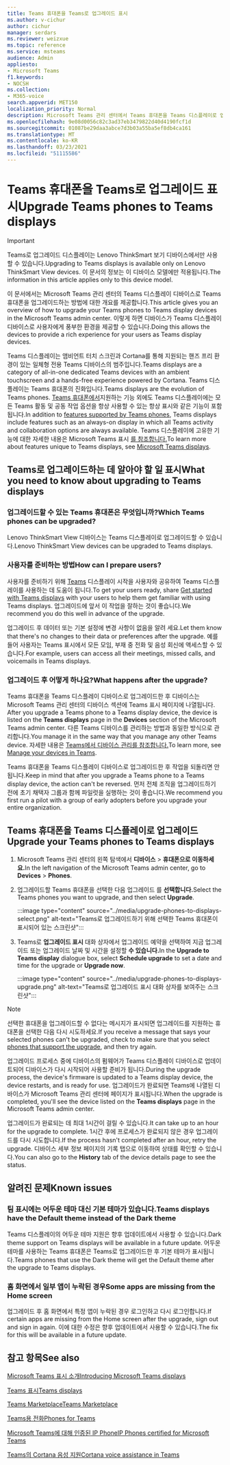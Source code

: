 ```yaml
---
title: Teams 휴대폰을 Teams로 업그레이드 표시
ms.author: v-cichur
author: cichur
manager: serdars
ms.reviewer: weizxue
ms.topic: reference
ms.service: msteams
audience: Admin
appliesto:
- Microsoft Teams
f1.keywords:
- NOCSH
ms.collection:
- M365-voice
search.appverid: MET150
localization_priority: Normal
description: Microsoft Teams 관리 센터에서 Teams 휴대폰을 Teams 디스플레이로 업그레이드하는 방법에 대해 자세히 알아보습니다.
ms.openlocfilehash: 9e08d0056c82c3ad37eb3479822d40d4190fcf1d
ms.sourcegitcommit: 01087be29daa3abce7d3b03a55ba5ef8db4ca161
ms.translationtype: MT
ms.contentlocale: ko-KR
ms.lasthandoff: 03/23/2021
ms.locfileid: "51115586"
---
```

# <a name="upgrade-teams-phones-to-teams-displays"></a><span data-ttu-id="00c9b-103">Teams 휴대폰을 Teams로 업그레이드 표시</span><span class="sxs-lookup"><span data-stu-id="00c9b-103">Upgrade Teams phones to Teams displays</span></span>

> [!IMPORTANT]
> <span data-ttu-id="00c9b-104">Teams로 업그레이드 디스플레이는 Lenovo ThinkSmart 보기 디바이스에서만 사용할 수 있습니다.</span><span class="sxs-lookup"><span data-stu-id="00c9b-104">Upgrading to Teams displays is available only on Lenovo ThinkSmart View devices.</span></span> <span data-ttu-id="00c9b-105">이 문서의 정보는 이 디바이스 모델에만 적용됩니다.</span><span class="sxs-lookup"><span data-stu-id="00c9b-105">The information in this article applies only to this device model.</span></span>  

<span data-ttu-id="00c9b-106">이 문서에서는 Microsoft Teams 관리 센터의 Teams 디스플레이 디바이스로 Teams 휴대폰을 업그레이드하는 방법에 대한 개요를 제공합니다.</span><span class="sxs-lookup"><span data-stu-id="00c9b-106">This article gives you an overview of how to upgrade your Teams phones to Teams display devices in the Microsoft Teams admin center.</span></span> <span data-ttu-id="00c9b-107">이렇게 하면 디바이스가 Teams 디스플레이 디바이스로 사용자에게 풍부한 환경을 제공할 수 있습니다.</span><span class="sxs-lookup"><span data-stu-id="00c9b-107">Doing this allows the devices to provide a rich experience for your users as Teams display devices.</span></span>

<span data-ttu-id="00c9b-108">Teams 디스플레이는 앰비언트 터치 스크린과 Cortana를 통해 지원되는 핸즈 프리 환경이 있는 일체형 전용 Teams 디바이스의 범주입니다.</span><span class="sxs-lookup"><span data-stu-id="00c9b-108">Teams displays are a category of all-in-one dedicated Teams devices with an ambient touchscreen and a hands-free experience powered by Cortana.</span></span> <span data-ttu-id="00c9b-109">Teams 디스플레이는 Teams 휴대폰의 진화입니다.</span><span class="sxs-lookup"><span data-stu-id="00c9b-109">Teams displays are the evolution of Teams phones.</span></span> <span data-ttu-id="00c9b-110">[Teams 휴대폰에서](phones-for-teams.md#features-supported-by-teams-phones)지원하는 기능 외에도 Teams 디스플레이에는 모든 Teams 활동 및 공동 작업 옵션을 항상 사용할 수 있는 항상 표시와 같은 기능이 포함됩니다.</span><span class="sxs-lookup"><span data-stu-id="00c9b-110">In addition to [features supported by Teams phones](phones-for-teams.md#features-supported-by-teams-phones), Teams displays include features such as an always-on display in which all Teams activity and collaboration options are always available.</span></span> <span data-ttu-id="00c9b-111">Teams 디스플레이에 고유한 기능에 대한 자세한 내용은 Microsoft Teams 표시 [를 참조합니다.](teams-displays.md)</span><span class="sxs-lookup"><span data-stu-id="00c9b-111">To learn more about features unique to Teams displays, see [Microsoft Teams displays](teams-displays.md).</span></span>

## <a name="what-you-need-to-know-about-upgrading-to-teams-displays"></a><span data-ttu-id="00c9b-112">Teams로 업그레이드하는 데 알아야 할 일 표시</span><span class="sxs-lookup"><span data-stu-id="00c9b-112">What you need to know about upgrading to Teams displays</span></span>

### <a name="which-teams-phones-can-be-upgraded"></a><span data-ttu-id="00c9b-113">업그레이드할 수 있는 Teams 휴대폰은 무엇입니까?</span><span class="sxs-lookup"><span data-stu-id="00c9b-113">Which Teams phones can be upgraded?</span></span>

<span data-ttu-id="00c9b-114">Lenovo ThinkSmart View 디바이스는 Teams 디스플레이로 업그레이드할 수 있습니다.</span><span class="sxs-lookup"><span data-stu-id="00c9b-114">Lenovo ThinkSmart View devices can be upgraded to Teams displays.</span></span>

### <a name="how-can-i-prepare-users"></a><span data-ttu-id="00c9b-115">사용자를 준비하는 방법</span><span class="sxs-lookup"><span data-stu-id="00c9b-115">How can I prepare users?</span></span>

<span data-ttu-id="00c9b-116">사용자를 준비하기 위해 [Teams](https://support.microsoft.com/office/get-started-with-teams-displays-ff299825-7f13-4528-96c2-1d3437e6d4e6) 디스플레이 시작을 사용자와 공유하여 Teams 디스플레이를 사용하는 데 도움이 됩니다.</span><span class="sxs-lookup"><span data-stu-id="00c9b-116">To get your users ready, share [Get started with Teams displays](https://support.microsoft.com/office/get-started-with-teams-displays-ff299825-7f13-4528-96c2-1d3437e6d4e6) with your users to help them get familiar with using Teams displays.</span></span> <span data-ttu-id="00c9b-117">업그레이드에 앞서 이 작업을 잘하는 것이 좋습니다.</span><span class="sxs-lookup"><span data-stu-id="00c9b-117">We recommend you do this well in advance of the upgrade.</span></span>

<span data-ttu-id="00c9b-118">업그레이드 후 데이터 또는 기본 설정에 변경 사항이 없음을 알려 세요.</span><span class="sxs-lookup"><span data-stu-id="00c9b-118">Let them know that there's no changes to their data or preferences after the upgrade.</span></span> <span data-ttu-id="00c9b-119">예를 들어 사용자는 Teams 표시에서 모든 모임, 부재 중 전화 및 음성 회신에 액세스할 수 있습니다.</span><span class="sxs-lookup"><span data-stu-id="00c9b-119">For example, users can access all their meetings, missed calls, and voicemails in Teams displays.</span></span> 

### <a name="what-happens-after-the-upgrade"></a><span data-ttu-id="00c9b-120">업그레이드 후 어떻게 하나요?</span><span class="sxs-lookup"><span data-stu-id="00c9b-120">What happens after the upgrade?</span></span>

<span data-ttu-id="00c9b-121">Teams 휴대폰을 Teams 디스플레이 디바이스로 업그레이드한 후 디바이스는 Microsoft Teams  관리 센터의 디바이스 섹션에 Teams 표시 페이지에 나열됩니다. </span><span class="sxs-lookup"><span data-stu-id="00c9b-121">After you upgrade a Teams phone to a Teams display device, the device is listed on the **Teams displays** page in the **Devices** section of the Microsoft Teams admin center.</span></span> <span data-ttu-id="00c9b-122">다른 Teams 디바이스를 관리하는 방법과 동일한 방식으로 관리합니다.</span><span class="sxs-lookup"><span data-stu-id="00c9b-122">You manage it in the same way that you manage any other Teams device.</span></span> <span data-ttu-id="00c9b-123">자세한 내용은 [Teams에서 디바이스 관리를 참조합니다.](device-management.md)</span><span class="sxs-lookup"><span data-stu-id="00c9b-123">To learn more, see [Manage your devices in Teams](device-management.md).</span></span>

<span data-ttu-id="00c9b-124">Teams 휴대폰을 Teams 디스플레이 디바이스로 업그레이드한 후 작업을 되돌리면 안 됩니다.</span><span class="sxs-lookup"><span data-stu-id="00c9b-124">Keep in mind that after you upgrade a Teams phone to a Teams display device, the action can't be reversed.</span></span> <span data-ttu-id="00c9b-125">먼저 전체 조직을 업그레이드하기 전에 초기 채택자 그룹과 함께 파일럿을 실행하는 것이 좋습니다.</span><span class="sxs-lookup"><span data-stu-id="00c9b-125">We recommend you first run a pilot with a group of early adopters before you upgrade your entire organization.</span></span> 

## <a name="upgrade-your-teams-phones-to-teams-displays"></a><span data-ttu-id="00c9b-126">Teams 휴대폰을 Teams 디스플레이로 업그레이드</span><span class="sxs-lookup"><span data-stu-id="00c9b-126">Upgrade your Teams phones to Teams displays</span></span>

1. <span data-ttu-id="00c9b-127">Microsoft Teams 관리 센터의 왼쪽 탐색에서 **디바이스**  >  **휴대폰으로 이동하세요.**</span><span class="sxs-lookup"><span data-stu-id="00c9b-127">In the left navigation of the Microsoft Teams admin center, go to **Devices** > **Phones**.</span></span>
2. <span data-ttu-id="00c9b-128">업그레이드할 Teams 휴대폰을 선택한 다음 업그레이드 를 **선택합니다.**</span><span class="sxs-lookup"><span data-stu-id="00c9b-128">Select the Teams phones you want to upgrade, and then select **Upgrade**.</span></span>

    :::image type="content" source="../media/upgrade-phones-to-displays-select.png" alt-text="Teams로 업그레이드하기 위해 선택한 Teams 휴대폰이 표시되어 있는 스크린샷":::

3. <span data-ttu-id="00c9b-130">Teams로 **업그레이드 표시** 대화 상자에서  업그레이드 예약을 선택하여 지금 업그레이드 또는 업그레이드 날짜 및 시간을 설정할 **수 있습니다.**</span><span class="sxs-lookup"><span data-stu-id="00c9b-130">In the **Upgrade to Teams display** dialogue box, select **Schedule upgrade** to set a date and time for the upgrade or **Upgrade now**.</span></span>

    :::image type="content" source="../media/upgrade-phones-to-displays-upgrade.png" alt-text="Teams로 업그레이드 표시 대화 상자를 보여주는 스크린샷":::

> [!NOTE]
> <span data-ttu-id="00c9b-132">선택한 휴대폰을 업그레이드할 수 없다는 메시지가 표시되면 업그레이드를 지원하는 휴대폰을 [](#which-teams-phones-can-be-upgraded)선택한 다음 다시 시도하세요.</span><span class="sxs-lookup"><span data-stu-id="00c9b-132">If you receive a message that says your selected phones can't be upgraded, check to make sure that you select [phones that support the upgrade](#which-teams-phones-can-be-upgraded), and then try again.</span></span>

<span data-ttu-id="00c9b-133">업그레이드 프로세스 중에 디바이스의 펌웨어가 Teams 디스플레이 디바이스로 업데이트되어 디바이스가 다시 시작되어 사용할 준비가 됩니다.</span><span class="sxs-lookup"><span data-stu-id="00c9b-133">During the upgrade process, the device's firmware is updated to a Teams display device, the device restarts, and is ready for use.</span></span> <span data-ttu-id="00c9b-134">업그레이드가 완료되면 Teams에 나열된 디바이스가 Microsoft  Teams 관리 센터에 페이지가 표시됩니다.</span><span class="sxs-lookup"><span data-stu-id="00c9b-134">When the upgrade is completed, you'll see the device listed on the **Teams displays** page in the Microsoft Teams admin center.</span></span>

<span data-ttu-id="00c9b-135">업그레이드가 완료되는 데 최대 1시간이 걸릴 수 있습니다.</span><span class="sxs-lookup"><span data-stu-id="00c9b-135">It can take up to an hour for the upgrade to complete.</span></span> <span data-ttu-id="00c9b-136">1시간 후에 프로세스가 완료되지 않은 경우 업그레이드를 다시 시도합니다.</span><span class="sxs-lookup"><span data-stu-id="00c9b-136">If the process hasn't completed after an hour, retry the upgrade.</span></span> <span data-ttu-id="00c9b-137">디바이스 세부 정보  페이지의 기록 탭으로 이동하여 상태를 확인할 수 있습니다.</span><span class="sxs-lookup"><span data-stu-id="00c9b-137">You can also go to the **History** tab of the device details page to see the status.</span></span>

## <a name="known-issues"></a><span data-ttu-id="00c9b-138">알려진 문제</span><span class="sxs-lookup"><span data-stu-id="00c9b-138">Known issues</span></span>

### <a name="teams-displays-have-the-default-theme-instead-of-the-dark-theme"></a><span data-ttu-id="00c9b-139">팀 표시에는 어두운 테마 대신 기본 테마가 있습니다.</span><span class="sxs-lookup"><span data-stu-id="00c9b-139">Teams displays have the Default theme instead of the Dark theme</span></span>

<span data-ttu-id="00c9b-140">Teams 디스플레이의 어두운 테마 지원은 향후 업데이트에서 사용할 수 있습니다.</span><span class="sxs-lookup"><span data-stu-id="00c9b-140">Dark theme support on Teams displays will be available in a future update.</span></span> <span data-ttu-id="00c9b-141">어두운 테마를 사용하는 Teams 휴대폰은 Teams로 업그레이드한 후 기본 테마가 표시됩니다.</span><span class="sxs-lookup"><span data-stu-id="00c9b-141">Teams phones that use the Dark theme will get the Default theme after the upgrade to Teams displays.</span></span>

### <a name="some-apps-are-missing-from-the-home-screen"></a><span data-ttu-id="00c9b-142">홈 화면에서 일부 앱이 누락된 경우</span><span class="sxs-lookup"><span data-stu-id="00c9b-142">Some apps are missing from the Home screen</span></span>

<span data-ttu-id="00c9b-143">업그레이드 후 홈 화면에서 특정 앱이 누락된 경우 로그인하고 다시 로그인합니다.</span><span class="sxs-lookup"><span data-stu-id="00c9b-143">If certain apps are missing from the Home screen after the upgrade, sign out and sign in again.</span></span> <span data-ttu-id="00c9b-144">이에 대한 수정은 향후 업데이트에서 사용할 수 있습니다.</span><span class="sxs-lookup"><span data-stu-id="00c9b-144">The fix for this will be available in a future update.</span></span>

## <a name="see-also"></a><span data-ttu-id="00c9b-145">참고 항목</span><span class="sxs-lookup"><span data-stu-id="00c9b-145">See also</span></span>

[<span data-ttu-id="00c9b-146">Microsoft Teams 표시 소개</span><span class="sxs-lookup"><span data-stu-id="00c9b-146">Introducing Microsoft Teams displays</span></span>](https://techcommunity.microsoft.com/t5/microsoft-teams-blog/introducing-microsoft-teams-displays/ba-p/1505437)

[<span data-ttu-id="00c9b-147">Teams 표시</span><span class="sxs-lookup"><span data-stu-id="00c9b-147">Teams displays</span></span>](teams-displays.md)

[<span data-ttu-id="00c9b-148">Teams Marketplace</span><span class="sxs-lookup"><span data-stu-id="00c9b-148">Teams Marketplace</span></span>](https://office.com/teamsdevices)

[<span data-ttu-id="00c9b-149">Teams용 전화</span><span class="sxs-lookup"><span data-stu-id="00c9b-149">Phones for Teams</span></span>](phones-for-teams.md)

[<span data-ttu-id="00c9b-150">Microsoft Teams에 대해 인증된 IP Phone</span><span class="sxs-lookup"><span data-stu-id="00c9b-150">IP Phones certified for Microsoft Teams</span></span>](teams-ip-phones.md)

[<span data-ttu-id="00c9b-151">Teams의 Cortana 음성 지원</span><span class="sxs-lookup"><span data-stu-id="00c9b-151">Cortana voice assistance in Teams</span></span>](../cortana-in-teams.md)